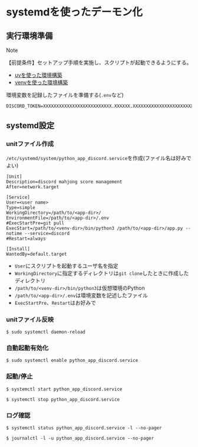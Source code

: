 # systemdを使ったデーモン化

## 実行環境準備

> [!NOTE]
> 【前提条件】セットアップ手順を実施し、スクリプトが起動できるようにする。
> * [uvを使った環境構築](using_uv.md)
> * [venvを使った環境構築](using_venv.md)

環境変数を記録したファイルを準備する(`.env`など)
```
DISCORD_TOKEN=XXXXXXXXXXXXXXXXXXXXXXXXXX.XXXXXX.XXXXXXXXXXXXXXXXXXXXXXXXXXXXXXXXXXXXXX
```

## systemd設定
### unitファイル作成
`/etc/systemd/system/python_app_discord.service`を作成(ファイル名は好みでよい)
```
[Unit]
Description=discord mahjong score management
After=network.target

[Service]
User=<user name>
Type=simple
WorkingDirectory=/path/to/<app-dir>/
EnvironmentFile=/path/to/<app-dir>/.env
#ExecStartPre=git pull
ExecStart=/path/to/<venv-dir>/bin/python3 /path/to/<app-dir>/app.py --notime --service=discord
#Restart=always

[Install]
WantedBy=default.target
```
* `User`にスクリプトを起動するユーザ名を指定
* `WorkingDirectory`に指定するディレクトリは`git clone`したときに作成したディレクトリ
* `/path/to/<venv-dir>/bin/python3`は仮想環境のPython
* `/path/to/<app-dir>/.env`は環境変数を記述したファイル
* `ExecStartPre`、`Restart`はお好みで

### unitファイル反映
```
$ sudo systemctl daemon-reload
```

### 自動起動有効化
```
$ sudo systemctl enable python_app_discord.service
```

### 起動/停止
```
$ systemctl start python_app_discord.service
```

```
$ systemctl stop python_app_discord.service
```

### ログ確認
```
$ systemctl status python_app_discord.service -l --no-pager
```
```
$ journalctl -l -u python_app_discord.service --no-pager
```
